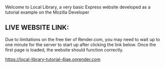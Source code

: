Welcome to Local Library, a very basic Express website developed as a tutorial example on the Mozilla Developer

## LIVE WEBSITE LINK:

Due to limitations on the free tier of Render.com, you may need to wait up to one minute for the server to start up after clicking the link below. Once the first page is loaded, the website should function correctly.

https://local-library-tutorial-4iae.onrender.com

